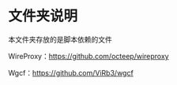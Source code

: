 # 文件夹说明

本文件夹存放的是脚本依赖的文件

WireProxy：https://github.com/octeep/wireproxy

Wgcf：https://github.com/ViRb3/wgcf